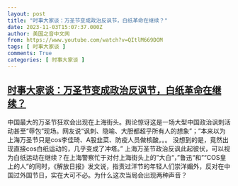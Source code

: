 ```yaml
---
layout: post
title: "时事大家谈：万圣节变成政治反讽节，白纸革命在继续？"
date: 2023-11-03T15:07:37.000Z
author: 美国之音中文网
from: https://www.youtube.com/watch?v=QItlM669DOM
tags: [ 时事大家谈 ]
comments: True
categories: [ 时事大家谈 ]
---
```

<!--1699024057000-->
[时事大家谈：万圣节变成政治反讽节，白纸革命在继续？](https://www.youtube.com/watch?v=QItlM669DOM)
------

<div>
中国最大的万圣节狂欢会出现在上海街头。舆论惊讶这是一场大型中国政治讽刺活动甚至“辱包”现场。网友说“讽刺、隐喻、大胆都超乎所有人的想象”；”本来以为上海万圣节只是cos李佳琦、A股韭菜、防疫人员做核酸。。。 没想到的是，竟然出现直接cos白纸运动的，几乎变成了冲塔。” 上海万圣节政治反讽此起彼伏，可以视为白纸运动在继续？在上海警察忙于对付上海街头上的”大白“，”鲁迅“和”“COS皇上的人”的同时，《解放日报》发文说，指责过洋节的年轻人们崇洋媚外，反对在中国过外国节日，实在大可不必。为什么这次当局会出现两种声音？
</div>
